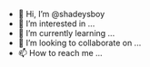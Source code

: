 - 👋 Hi, I’m @shadeysboy
- 👀 I’m interested in ...
- 🌱 I’m currently learning ...
- 💞️ I’m looking to collaborate on ...
- 📫 How to reach me ...

<!---
shadeysboy/shadeysboy is a ✨ special ✨ repository because its `README.md` (this file) appears on your GitHub profile.
You can click the Preview link to take a look at your changes.
--->
